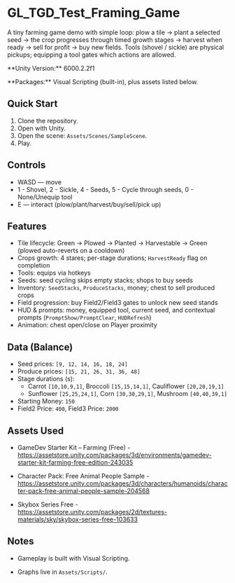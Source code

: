 # GL\_TGD\_Test\_Framing\_Game

A tiny farming game demo with simple loop: plow a tile -> plant a selected seed -> the crop progresses through timed growth stages -> harvest when ready -> sell for profit -> buy new fields. Tools (shovel / sickle) are physical pickups; equipping a tool gates which actions are allowed. 

\*\*Unity Version:\*\* 6000.2.2f1  

\*\*Packages:\*\* Visual Scripting (built-in), plus assets listed below.


## Quick Start

1. Clone the repository.
2. Open with Unity.
3. Open the scene: `Assets/Scenes/SampleScene`.
4. Play.


## Controls
- WASD — move
- 1 - Shovel, 2 - Sickle, 4 - Seeds, 5 - Cycle through seeds, 0 - None/Unequip tool
- E — interact (plow/plant/harvest/buy/sell/pick up)


## Features
- Tile lifecycle: Green → Plowed → Planted → Harvestable → Green (plowed auto-reverts on a cooldown)
- Crops growth: 4 stares; per-stage durations; `HarvestReady` flag on completion
- Tools: equips via hotkeys
- Seeds: seed cycling skips empty stacks; shops to buy seeds
- Inventory: `SeedStacks`, `ProduceStacks`, money; chest to sell produced crops
- Field progression: buy Field2/Field3 gates to unlock new seed stands
- HUD & prompts: money, equipped tool, current seed, and contextual prompts (`PromptShow/PromptClear`, `HUDRefresh`)
- Animation: chest open/close on Player proximity


## Data (Balance)
- Seed prices: `[9, 12, 14, 16, 18, 24]`
- Produce prices: `[15, 21, 26, 31, 36, 48]`
- Stage durations (s):
  - Carrot `[10,10,9,1]`, Broccoli `[15,15,14,1]`, Cauliflower `[20,20,19,1]`
  - Sunflower `[25,25,24,1]`, Corn `[30,30,29,1]`, Mushroom `[40,40,39,1]`
- Starting Money: `150`
- Field2 Price: `400`, Field3 Price: `2000`


## Assets Used

- GameDev Starter Kit – Farming (Free) - https://assetstore.unity.com/packages/3d/environments/gamedev-starter-kit-farming-free-edition-243035

- Character Pack: Free Animal People Sample - https://assetstore.unity.com/packages/3d/characters/humanoids/character-pack-free-animal-people-sample-204568

- Skybox Series Free - https://assetstore.unity.com/packages/2d/textures-materials/sky/skybox-series-free-103633


## Notes

- Gameplay is built with Visual Scripting.

- Graphs live in `Assets/Scripts/`.





